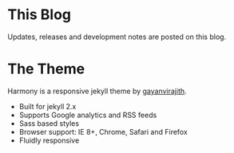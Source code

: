 # This Blog

Updates, releases and development notes are posted on this blog.

# The Theme

Harmony is a responsive jekyll theme by [gayanvirajith](https://github.com/gayanvirajith). 

- Built for jekyll 2.x
- Supports Google analytics and RSS feeds
- Sass based styles
- Browser support: IE 8+, Chrome, Safari and Firefox 
- Fluidly responsive 
